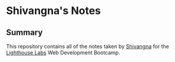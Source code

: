 # Shivangna's Notes

## Summary

This repository contains all of the notes taken by [Shivangna](https://github.com/shivangna) for the [Lighthouse Labs](https://lighthouselabs.ca/) Web Development Bootcamp.
